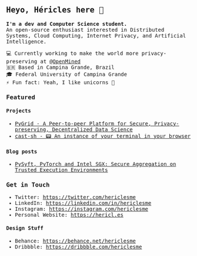 <samp>

## Heyo, Héricles here 👋

**I'm a dev and Computer Science student.**  
An open-source enthusiast interested in Distributed Systems, Cloud Computing, Internet Privacy, and Artificial Intelligence.

:computer: Currently working to make the world more privacy-preserving at [@OpenMined](https://github.com/OpenMined)  
:brazil: Based in Campina Grande, Brazil  
🎓 Federal University of Campina Grande  
⚡ Fun fact: Yeah, I like unicorns :unicorn:
### Featured 
#### Projects

- [PyGrid - A Peer-to-peer Platform for Secure, Privacy-preserving, Decentralized Data Science](https://github.com/OpenMined/PyGrid)  
- [cast-sh - :pager: An instance of your terminal in your browser](https://github.com/PipeFlow/cast-sh)

#### Blog posts
- [PySyft, PyTorch and Intel SGX: Secure Aggregation on Trusted Execution Environments](https://medium.com/pytorch/pysyft-pytorch-and-intel-sgx-secure-aggregation-on-trusted-execution-environments-2f582c8df831)


### Get in Touch

- Twitter: https://twitter.com/hericlesme
- LinkedIn: https://linkedin.com/in/hericlesme
- Instagram: https://instagram.com/hericlesme
- Personal Website: https://hericl.es
 
#### Design Stuff
- Behance: https://behance.net/hericlesme
- Dribbble: https://dribbble.com/hericlesme
</samp>

<!--
**hericlesme/hericlesme** is a ✨ _special_ ✨ repository because its `README.md` (this file) appears on your GitHub profile.

Here are some ideas to get you started:

- 🔭 I’m currently working on ...
- 🌱 I’m currently learning ...
- 👯 I’m looking to collaborate on ...
- 🤔 I’m looking for help with ...
- 💬 Ask me about ...
- 📫 How to reach me: ...
- 😄 Pronouns: ...
- ⚡ Fun fact: ...
-->
